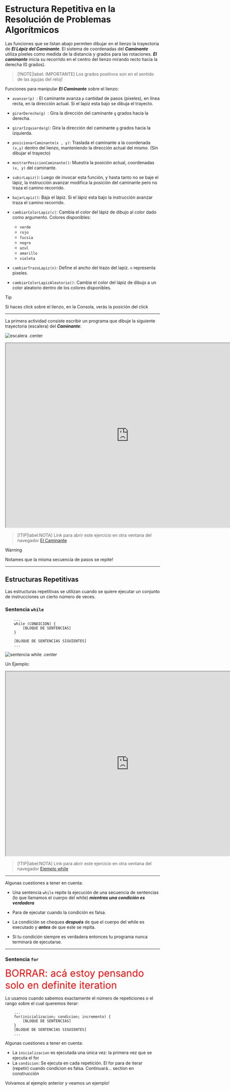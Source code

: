 #  Estructura Repetitiva en la Resolución de Problemas Algorítmicos


Las funciones  que se listan abajo permiten  dibujar en el lienzo la trayectoria de ***El Lápiz del Caminante***. El sistema de coordenadas del ***Caminante*** utiliza píxeles como medida de la  distancia y grados para las rotaciones. ***El caminante*** inicia su recorrido en el centro del lienzo  mirando recto hacia la derecha (0 grados).

> [!NOTE|label: IMPORTANTE]
> Los grados  positivos son en el sentido de las agujas del reloj!


Funciones para manipular ***El  Caminante*** sobre el lienzo:

* ``avanzar(p) ``:   El caminante avanza ``p`` cantidad de pasos (pixeles), en línea recta, en  la 
    dirección actual. Si el lapiz esta bajo se dibuja el trayecto.

* ``girarDerecha(g) ``: Gira la dirección del caminante ``g`` grados hacia la derecha.

* ``girarIzquierda(g)``: Gira la dirección del caminante ``g`` grados hacia la izquierda.

* ``posicionarCaminante(x , y)``: Traslada el caminante a la coordenada ``(x,y)`` dentro del lienzo, 
    manteniendo la dirección actual del  mismo. (Sin dibujar el trayecto)

* ``mostrarPosicionCaminante()``: Muestra la posición actual, coordenadas ``(x, y)``  del caminante.

* ``subirLapiz()``: Luego de invocar esta función, y hasta tanto no se baje el lápiz, la instrucción avanzar modifica la posición del caminante pero
    no traza el camino recorrido.

* ``bajarLapiz()``: Baja el lápiz. Si el lápiz esta bajo la instrucción avanzar traza el camino recorrido.

* ``cambiarColorLapiz(c)``: Cambia el color del lápiz de dibujo al color dado como argumento. Colores disponibles:

    * ``verde`` 
    * ``rojo``
    * ``fucsia``	
    * ``negro``
    * ``azul`` 
    * ``amarillo``
    * ``violeta``

* ``cambiarTrazoLapiz(n)``: Define el ancho del trazo del lapiz. ``n`` representa pixeles.

* ``cambiarColorLapizAleatorio()``: Cambia el color del lápiz de dibujo a un color aleatorio dentro de los colores 
    disponibles.


> [!TIP]
> Si haces click sobre el lienzo, en la Consola, verás la posición del click


* * * * * * * * * * * * * * * * * * * * * * * * * * * * * * * * * * * * * * * * * * * * * * * * * 


La primera  actividad consiste escribir un programa que dibuje  la siguiente trayectoria (escalera) del ***Caminante***:

![escalera .center](img/escalera.jpg ':size=40%')

<!--for (i = 1; i <= 4; i++){
      avanzar(20);
      girarDerecha(90);
      avanzar(20);
      girarIzquierda(90);
   }  
-->

<iframe src="https://editor.p5js.org/compuUNRCIngreso/full/kCc-U1osi"  width="800" height="600"></iframe>

> [!TIP|label:NOTA]
> Link para abrir este ejercicio en otra ventana del navegador [El Caminante](https://editor.p5js.org/compuUNRCIngreso/sketches/kCc-U1osi)

> [!WARNING]
> Notames que la misma secuencia de pasos se repite!

* * * * * * * * * * * * * * * * * * * * * * * * * * * * * * * * * * * * * * * * * * * * * * * * * 

## Estructuras Repetitivas

Las estructuras repetitivas se utilizan cuando se quiere ejecutar un conjunto de instrucciones un cierto número de veces.


### Sentencia ``while``

``` 
    ...
    while (CONDICION) {
        [BLOQUE DE SENTENCIAS] 
    }

    [BLOQUE DE SENTENCIAS SIGUIENTES]
    ...
```

![sentencia while .center](img/while.png ':size=50%')

Un Ejemplo:


<iframe src="https://editor.p5js.org/compuUNRCIngreso/full/kjMtG37Ihy"  width="800" height="600">></iframe>

> [!TIP|label:NOTA]
> Link para abrir este ejercicio en otra ventana del navegador [Ejemplo while](https://editor.p5js.org/compuUNRCIngreso/sketches/kjMtG37Ihy)

* * * * * * * * * * * * * * * * * * * * * * * * * * * * * * * * * * * * * * * * * * * * * * * * * 

Algunas cuestiones a tener en cuenta:

 * Una sentencia ``while`` repite la ejecución de  una secuencia de sentencias (lo que llamamos el cuerpo del while) ***mientras una condición es verdadera***

 * Para de ejecutar cuando la condición es falsa.

 * La condiición se chequea ***después*** de que el cuerpo del while es executado y ***antes*** de que este se repita.

 * Si tu condición siempre es verdadera entonces tu programa nunca terminará de ejecutarse.

* * * * * * * * * * * * * * * * * * * * * * * * * * * * * * * * * * * * * * * * * * * * * * * * * 

### Sentencia ``for``

<span style="color:red"> <font size = 6 >BORRAR: acá estoy pensando solo en definite iteration</font> </span>

Lo usamos cuando sabemos exactamente el número de repeticiones o el rango sobre el cual queremos iterar:

``` 
    ...
    for(inicializacion; condicion; incremento) {
        [BLOQUE DE SENTENCIAS] 
    }
    [BLOQUE DE SENTENCIAS SIGUIENTES]
    ...

```
Algunas cuestiones a tener en cuenta:

* La ``inicializacion``  es ejecutada una única vez: la primera vez que se ejecuta el for
* La ``condicion``: Se ejecuta en cada repetición. El for para de iterar (repetir) cuando condicion es falsa.
Continuará... section en construcción

Volvamos al ejemplo anterior y veamos un ejemplo!


